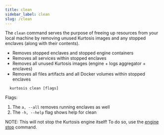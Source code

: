 ```yaml
---
title: clean
sidebar_label: clean
slug: /clean
---
```


The `clean` command serves the purpose of freeing up resources from your local machine by removing unused Kurtosis images and any stopped enclaves (along with their contents). 

- Removes stopped enclaves and stopped engine containers
- Removes all services within stopped enclaves
- Removes all unused Kurtosis images (engine + logs aggregator + enclaves)
- Removes all files artifacts and all Docker volumes within stopped enclaves

```
  kurtosis clean [flags]
```
Flags:
1. The `a, --all` removes running enclaves as well
2. The `-h, --help` flag shows help for clean


NOTE: This will not stop the Kurtosis engine itself! To do so, use the [engine stop](./engine-stop.md) command.
